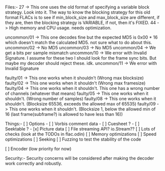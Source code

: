Files:-
27 -> This one uses the old format of specifying a variable block strategy. Look into it.
	  The way to know the blocking strategy for this old format FLACs is to see if min_block_size and max_block_size are different,
	  if they are, then the blocking strategy is VARIABLE, if not, then it's FIXED.
44 -> High memory and CPU usage. needs optimization.

uncommon/01 -> This one decodes fine but the expected MD5 is 0x00 * 16 which doesn't match the calculated MD5. not sure what to do about this.
uncommon/02 -> No MD5
uncommon/03 -> No MD5
uncommon/04 -> We get a bits per sample mismatch
uncommon/10 -> We error with Invalid Signature. I assume for these two I should look for the frame sync bits. But maybe my decoder should reject these. idk.
uncommon/11 -> We error with Invalid Signature

faulty/01 -> This one works when it shouldn't (Wrong max blocksize)
faulty/02 -> This one works when it shouldn't (Wrong max framesize)
faulty/04 -> This one works when it shouldn't. This one has a wrong number of channels (whatever that means)
faulty/05 -> This one works when it shouldn't. (Wrong number of samples)
faulty/08 -> This one works when it shouldn't. (Blocksize 65536, exceeds the allowed max of 65535)
faulty/09 -> This one works when it shouldn't. (Blocksize 1, below the allowed min of 16 (last frame(subframe?) is allowed to have less than 16))

Things:-
[ ] Options
	- [ ] Vorbis comment data
	- [ ] Cuesheet ?
	- [ ] Seektable ?
	- [x] Picture data
[ ] File streaming API? io.Stream??
[ ] Lots of checks (look at the TODOs in flac.odin)
[ ] Memory optimizations
[ ] Speed optimizations
[ ] Seeking
[ ] Fuzzing to test the stability of the code

[ ] Encoder (low priority for now)

Security:-
Security concerns will be considered after making the decoder work correctly and robustly.
